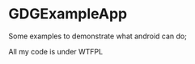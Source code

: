 GDGExampleApp
=============

Some examples to demonstrate what android can do;

All my code is under WTFPL
